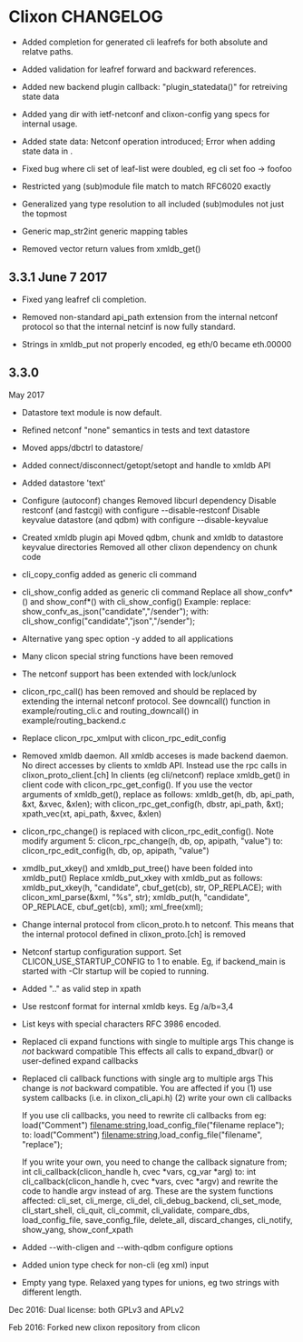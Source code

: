 # Clixon CHANGELOG

- Added completion for generated cli leafrefs for both absolute and relatve paths.

- Added validation for leafref forward and backward references.
	
- Added new backend plugin callback: "plugin_statedata()" for retreiving state data

- Added yang dir with ietf-netconf and clixon-config yang specs for internal usage.

- Added state data: Netconf <get> operation introduced; Error when
  adding state data in <edit-config>.

- Fixed bug where cli set of leaf-list were doubled, eg cli set foo -> foofoo

- Restricted yang (sub)module file match to match RFC6020 exactly

- Generalized yang type resolution to all included (sub)modules not just the topmost

- Generic map_str2int generic mapping tables

- Removed vector return values from xmldb_get()
	
## 3.3.1 June 7 2017

- Fixed yang leafref cli completion.

- Removed non-standard api_path extension from the internal netconf protocol so that the internal netcinf is now fully standard.

- Strings in xmldb_put not properly encoded, eg eth/0 became eth.00000
	
## 3.3.0

May 2017	
	
- Datastore text module is now default.

- Refined netconf "none" semantics in tests and text datastore

- Moved apps/dbctrl to datastore/

- Added connect/disconnect/getopt/setopt and handle to xmldb API

- Added datastore 'text'

- Configure (autoconf) changes
  Removed libcurl dependency
  Disable restconf (and fastcgi) with configure --disable-restconf
  Disable keyvalue datastore (and qdbm) with configure --disable-keyvalue

- Created xmldb plugin api
  Moved qdbm, chunk and  xmldb to datastore keyvalue directories
  Removed all other clixon dependency on chunk code
	
- cli_copy_config added as generic cli command
- cli_show_config added as generic cli command
  Replace all show_confv*() and show_conf*() with cli_show_config()
  Example: replace:
     show_confv_as_json("candidate","/sender");
  with:
     cli_show_config("candidate","json","/sender");
- Alternative yang spec option -y added to all applications
- Many clicon special string functions have been removed
- The netconf support has been extended with lock/unlock
- clicon_rpc_call() has been removed and should be replaced by extending the
  internal netconf protocol. 
  See downcall() function in example/routing_cli.c and 
  routing_downcall() in example/routing_backend.c
- Replace clicon_rpc_xmlput with clicon_rpc_edit_config
- Removed xmldb daemon. All xmldb acceses is made backend daemon. 
  No direct accesses by clients to xmldb API.
  Instead use the rpc calls in clixon_proto_client.[ch]
  In clients (eg cli/netconf) replace xmldb_get() in client code with 
  clicon_rpc_get_config().
  If you use the vector arguments of xmldb_get(), replace as follows:
    xmldb_get(h, db, api_path, &xt, &xvec, &xlen);
  with
    clicon_rpc_get_config(h, dbstr, api_path, &xt);
    xpath_vec(xt, api_path, &xvec, &xlen)

- clicon_rpc_change() is replaced with clicon_rpc_edit_config().
  Note modify argument 5:
     clicon_rpc_change(h, db, op, apipath, "value") 
  to:
     clicon_rpc_edit_config(h, db, op, apipath, "<config>value</config>") 

- xmdlb_put_xkey() and xmldb_put_tree() have been folded into xmldb_put()
  Replace xmldb_put_xkey with xmldb_put as follows:
     xmldb_put_xkey(h, "candidate", cbuf_get(cb), str, OP_REPLACE);
  with
     clicon_xml_parse(&xml, "<config>%s</config>", str);
     xmldb_put(h, "candidate", OP_REPLACE, cbuf_get(cb), xml);
     xml_free(xml);

- Change internal protocol from clicon_proto.h to netconf.
  This means that the internal protocol defined in clixon_proto.[ch] is removed

- Netconf startup configuration support. Set CLICON_USE_STARTUP_CONFIG to 1 to
  enable. Eg, if backend_main is started with -CIr startup will be copied to
  running.

- Added ".." as valid step in xpath

- Use restconf format for internal xmldb keys. Eg /a/b=3,4

- List keys with special characters RFC 3986 encoded.	

- Replaced cli expand functions with single to multiple args
  This change is _not_ backward compatible
  This effects all calls to expand_dbvar() or user-defined
  expand callbacks

- Replaced cli callback functions with single arg to multiple args
  This change is _not_ backward compatible.
  You are affected if you 
  (1) use system callbacks (i.e. in clixon_cli_api.h)
  (2) write your own cli callbacks

  If you use cli callbacks, you need to rewrite cli callbacks from eg:
     load("Comment") <filename:string>,load_config_file("filename replace");
  to:
     load("Comment") <filename:string>,load_config_file("filename", "replace");

  If you write your own, you need to change the callback signature from;
    int cli_callback(clicon_handle h, cvec *vars, cg_var *arg)
  to:
    int cli_callback(clicon_handle h, cvec *vars, cvec *argv)
  and rewrite the code to handle argv instead of arg.
  These are the system functions affected:
  cli_set, cli_merge, cli_del, cli_debug_backend, cli_set_mode, 
  cli_start_shell, cli_quit, cli_commit, cli_validate, compare_dbs, 
  load_config_file, save_config_file, delete_all, discard_changes, cli_notify,
  show_yang, show_conf_xpath

- Added --with-cligen and --with-qdbm configure options
- Added union type check for non-cli (eg xml) input 
- Empty yang type. Relaxed yang types for unions, eg two strings with different length.
	
Dec 2016: Dual license: both GPLv3 and APLv2
	
Feb 2016: Forked new clixon repository from clicon

